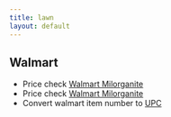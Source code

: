 ```yaml
---
title: lawn
layout: default
---
```


## Walmart
- Price check [Walmart Milorganite](http://bmseek.tk/index.php?itemID=16794889) 
- Price check [Walmart Milorganite](http://brickseek.com/walmart-inventory-checker/?sku=16794889)
- Convert walmart item number to [UPC](http://upcdeal.us/)
